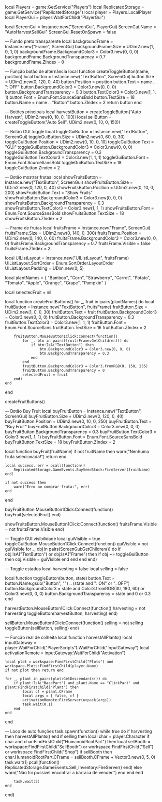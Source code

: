local Players = game:GetService("Players")
local ReplicatedStorage = game:GetService("ReplicatedStorage")
local player = Players.LocalPlayer
local PlayerGui = player:WaitForChild("PlayerGui")

local ScreenGui = Instance.new("ScreenGui", PlayerGui)
ScreenGui.Name = "AutoHarvestSellGui"
ScreenGui.ResetOnSpawn = false

-- Fundo preto transparente
local backgroundFrame = Instance.new("Frame", ScreenGui)
backgroundFrame.Size = UDim2.new(1, 0, 1, 0)
backgroundFrame.BackgroundColor3 = Color3.new(0, 0, 0)
backgroundFrame.BackgroundTransparency = 0.7
backgroundFrame.ZIndex = 0

-- Função botão de alternância
local function createToggleButton(name, position)
	local button = Instance.new("TextButton", ScreenGui)
	button.Size = UDim2.new(0, 120, 0, 40)
	button.Position = position
	button.Text = name .. ": OFF"
	button.BackgroundColor3 = Color3.new(0, 0, 0)
	button.BackgroundTransparency = 0.3
	button.TextColor3 = Color3.new(1, 1, 1)
	button.Font = Enum.Font.SourceSansBold
	button.TextSize = 18
	button.Name = name .. "Button"
	button.ZIndex = 2
	return button
end

-- Botões principais
local harvestButton = createToggleButton("Auto Harvest", UDim2.new(0, 10, 0, 100))
local sellButton = createToggleButton("Auto Sell", UDim2.new(0, 10, 0, 150))

-- Botão GUI toggle
local toggleGuiButton = Instance.new("TextButton", ScreenGui)
toggleGuiButton.Size = UDim2.new(0, 60, 0, 30)
toggleGuiButton.Position = UDim2.new(0, 10, 0, 10)
toggleGuiButton.Text = "GUI"
toggleGuiButton.BackgroundColor3 = Color3.new(0, 0, 0)
toggleGuiButton.BackgroundTransparency = 0.3
toggleGuiButton.TextColor3 = Color3.new(1, 1, 1)
toggleGuiButton.Font = Enum.Font.SourceSansBold
toggleGuiButton.TextSize = 18
toggleGuiButton.ZIndex = 2

-- Botão mostrar frutas
local showFruitsButton = Instance.new("TextButton", ScreenGui)
showFruitsButton.Size = UDim2.new(0, 120, 0, 40)
showFruitsButton.Position = UDim2.new(0, 10, 0, 200)
showFruitsButton.Text = "Show Fruits"
showFruitsButton.BackgroundColor3 = Color3.new(0, 0, 0)
showFruitsButton.BackgroundTransparency = 0.3
showFruitsButton.TextColor3 = Color3.new(1, 1, 1)
showFruitsButton.Font = Enum.Font.SourceSansBold
showFruitsButton.TextSize = 18
showFruitsButton.ZIndex = 2

-- Frame de frutas
local fruitsFrame = Instance.new("Frame", ScreenGui)
fruitsFrame.Size = UDim2.new(0, 140, 0, 300)
fruitsFrame.Position = UDim2.new(0, 140, 0, 60)
fruitsFrame.BackgroundColor3 = Color3.new(0, 0, 0)
fruitsFrame.BackgroundTransparency = 0.7
fruitsFrame.Visible = false
fruitsFrame.ZIndex = 2

local UIListLayout = Instance.new("UIListLayout", fruitsFrame)
UIListLayout.SortOrder = Enum.SortOrder.LayoutOrder
UIListLayout.Padding = UDim.new(0, 5)

local plantNames = {
	"Bamboo", "Corn", "Strawberry", "Carrot", "Potato", "Tomato", "Apple", "Orange", "Grape", "Pumpkin"
}

local selectedFruit = nil

local function createFruitButtons()
	for _, fruit in ipairs(plantNames) do
		local fruitButton = Instance.new("TextButton", fruitsFrame)
		fruitButton.Size = UDim2.new(1, 0, 0, 30)
		fruitButton.Text = fruit
		fruitButton.BackgroundColor3 = Color3.new(0, 0, 0)
		fruitButton.BackgroundTransparency = 0.3
		fruitButton.TextColor3 = Color3.new(1, 1, 1)
		fruitButton.Font = Enum.Font.SourceSans
		fruitButton.TextSize = 16
		fruitButton.ZIndex = 2

		fruitButton.MouseButton1Click:Connect(function()
			for _, btn in pairs(fruitsFrame:GetChildren()) do
				if btn:IsA("TextButton") then
					btn.BackgroundColor3 = Color3.new(0, 0, 0)
					btn.BackgroundTransparency = 0.3
				end
			end
			fruitButton.BackgroundColor3 = Color3.fromRGB(0, 150, 255)
			fruitButton.BackgroundTransparency = 0
			selectedFruit = fruit
		end)
	end
end

createFruitButtons()

-- Botão Buy Fruit
local buyFruitButton = Instance.new("TextButton", ScreenGui)
buyFruitButton.Size = UDim2.new(0, 120, 0, 40)
buyFruitButton.Position = UDim2.new(0, 10, 0, 250)
buyFruitButton.Text = "Buy Fruit"
buyFruitButton.BackgroundColor3 = Color3.new(0, 0, 0)
buyFruitButton.BackgroundTransparency = 0.3
buyFruitButton.TextColor3 = Color3.new(1, 1, 1)
buyFruitButton.Font = Enum.Font.SourceSansBold
buyFruitButton.TextSize = 18
buyFruitButton.ZIndex = 2

local function buyFruit(fruitName)
	if not fruitName then
		warn("Nenhuma fruta selecionada!")
		return
	end

	local success, err = pcall(function()
		ReplicatedStorage.GameEvents.BuySeedStock:FireServer(fruitName)
	end)

	if not success then
		warn("Erro ao comprar fruta:", err)
	end
end

buyFruitButton.MouseButton1Click:Connect(function()
	buyFruit(selectedFruit)
end)

showFruitsButton.MouseButton1Click:Connect(function()
	fruitsFrame.Visible = not fruitsFrame.Visible
end)

-- Toggle GUI visibilidade
local guiVisible = true
toggleGuiButton.MouseButton1Click:Connect(function()
	guiVisible = not guiVisible
	for _, obj in pairs(ScreenGui:GetChildren()) do
		if obj:IsA("TextButton") or obj:IsA("Frame") then
			if obj ~= toggleGuiButton then
				obj.Visible = guiVisible
			end
		end
	end
end)

-- Toggle estados
local harvesting = false
local selling = false

local function toggleButton(button, state)
	button.Text = button.Name:gsub("Button", "") .. (state and ": ON" or ": OFF")
	button.BackgroundColor3 = state and Color3.fromRGB(30, 180, 60) or Color3.new(0, 0, 0)
	button.BackgroundTransparency = state and 0 or 0.3
end

harvestButton.MouseButton1Click:Connect(function()
	harvesting = not harvesting
	toggleButton(harvestButton, harvesting)
end)

sellButton.MouseButton1Click:Connect(function()
	selling = not selling
	toggleButton(sellButton, selling)
end)

-- Função real de colheita
local function harvestAllPlants()
	local inputGateway = player:WaitForChild("PlayerScripts"):WaitForChild("InputGateway")
	local activationRemote = inputGateway:WaitForChild("Activation")

	local plot = workspace:FindFirstChild("Plots") and workspace.Plots:FindFirstChild(player.Name)
	if not plot then return end

	for _, plant in pairs(plot:GetDescendants()) do
		if plant:IsA("BasePart") and plant.Name == "ClickPart" and plant:FindFirstChild("Plant") then
			local cf = plant.CFrame
			local args = { false, cf }
			activationRemote:FireServer(unpack(args))
			task.wait(0.1)
		end
	end
end

-- Loop de auto funções
task.spawn(function()
	while true do
		if harvesting then
			harvestAllPlants()
		end
		if selling then
	local char = player.Character
	if char and char:FindFirstChild("HumanoidRootPart") then
		local sellBooth = workspace:FindFirstChild("SellBooth") or workspace:FindFirstChild("Sell") or workspace:FindFirstChild("Shop")
		if sellBooth then
			char.HumanoidRootPart.CFrame = sellBooth.CFrame + Vector3.new(0, 5, 0)
			task.wait(1)
			pcall(function()
				ReplicatedStorage.GameEvents.Sell_Inventory:FireServer()
			end)
		else
			warn("Não foi possível encontrar a barraca de vender.")
		end
	end
end

		task.wait(3)
	end
end)
